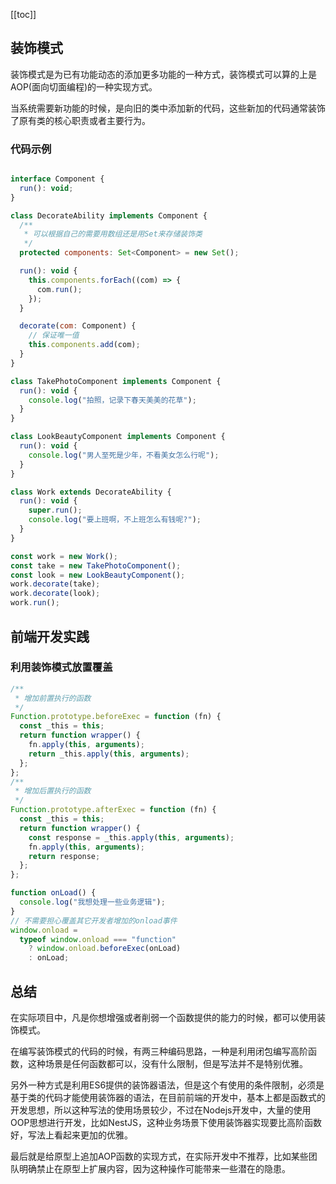 [[toc]]

## 装饰模式

装饰模式是为已有功能动态的添加更多功能的一种方式，装饰模式可以算的上是AOP(面向切面编程)的一种实现方式。

当系统需要新功能的时候，是向旧的类中添加新的代码，这些新加的代码通常装饰了原有类的核心职责或者主要行为。

### 代码示例

```js

interface Component {
  run(): void;
}

class DecorateAbility implements Component {
  /**
   * 可以根据自己的需要用数组还是用Set来存储装饰类
   */
  protected components: Set<Component> = new Set();

  run(): void {
    this.components.forEach((com) => {
      com.run();
    });
  }

  decorate(com: Component) {
    // 保证唯一值
    this.components.add(com);
  }
}

class TakePhotoComponent implements Component {
  run(): void {
    console.log("拍照，记录下春天美美的花草");
  }
}

class LookBeautyComponent implements Component {
  run(): void {
    console.log("男人至死是少年，不看美女怎么行呢");
  }
}

class Work extends DecorateAbility {
  run(): void {
    super.run();
    console.log("要上班啊，不上班怎么有钱呢?");
  }
}

const work = new Work();
const take = new TakePhotoComponent();
const look = new LookBeautyComponent();
work.decorate(take);
work.decorate(look);
work.run();


```

## 前端开发实践

### 利用装饰模式放置覆盖

```js
/**
 * 增加前置执行的函数
 */
Function.prototype.beforeExec = function (fn) {
  const _this = this;
  return function wrapper() {
    fn.apply(this, arguments);
    return _this.apply(this, arguments);
  };
};
/**
 * 增加后置执行的函数
 */
Function.prototype.afterExec = function (fn) {
  const _this = this;
  return function wrapper() {
    const response = _this.apply(this, arguments);
    fn.apply(this, arguments);
    return response;
  };
};

function onLoad() {
  console.log("我想处理一些业务逻辑");
}
// 不需要担心覆盖其它开发者增加的onload事件
window.onload =
  typeof window.onload === "function"
    ? window.onload.beforeExec(onLoad)
    : onLoad;

```

## 总结

在实际项目中，凡是你想增强或者削弱一个函数提供的能力的时候，都可以使用装饰模式。

在编写装饰模式的代码的时候，有两三种编码思路，一种是利用闭包编写高阶函数，这种场景是任何函数都可以，没有什么限制，但是写法并不是特别优雅。

另外一种方式是利用ES6提供的装饰器语法，但是这个有使用的条件限制，必须是基于类的代码才能使用装饰器的语法，在目前前端的开发中，基本上都是函数式的开发思想，所以这种写法的使用场景较少，不过在Nodejs开发中，大量的使用OOP思想进行开发，比如NestJS，这种业务场景下使用装饰器实现要比高阶函数好，写法上看起来更加的优雅。

最后就是给原型上追加AOP函数的实现方式，在实际开发中不推荐，比如某些团队明确禁止在原型上扩展内容，因为这种操作可能带来一些潜在的隐患。
